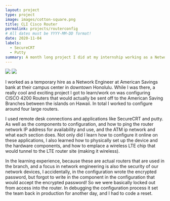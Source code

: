 ```yaml
---
layout: project
type: project
image: images/cotton-square.png
title: CLI Cisco Router
permalink: projects/routerconfig
# All dates must be YYYY-MM-DD format!
date: 2020-11-04
labels:
  - SecureCRT
  - Putty
summary: A month long project I did at my internship working as a Network Engineer, I learned to configure CISCO 4200 Routers 
---
```


<img class="ui large floated image" src="../images/router.png">
<img class="ui image" src="https://www.cisco.com/c/dam/en/us/td/i/300001-400000/390001-400000/390001-391000/390474.eps/_jcr_content/renditions/390474.jpg">

I worked as a temporary hire as a Network Engineer at American Savings bank at their campus center in downtown Honolulu. While I was there, a really cool and exciting project I got to learn/work on was configuring CISCO 4200 Routers that would actually be sent off to the American Saving Branches between the islands on Hawaii. In total I worked to configure around four large routers. 

I used remote desk connections and applications like SecureCRT and putty. As well as the components to configuration, and how to ping the router network IP address for availability and use, and the ATM ip network and what each section does. Not only did I learn how to configure it online on these applications, I also learned how to physically set up the device and the hardware components, and how to emplace a wireless LTE chip that would tunnel to the LTE router site (making it wireless). 

In the learning experience, because these are actual routers that are used in the branch, and a focus in network engineering is also the security of our network devices, I accidentally, in the configuration wrote the encrypted password, but forgot to write in the component in the configuration that would accept the encrypted password! So we were basically locked out from access into the router. In debugging the configuration process it set the team back in production for another day, and I had to code a reset.



